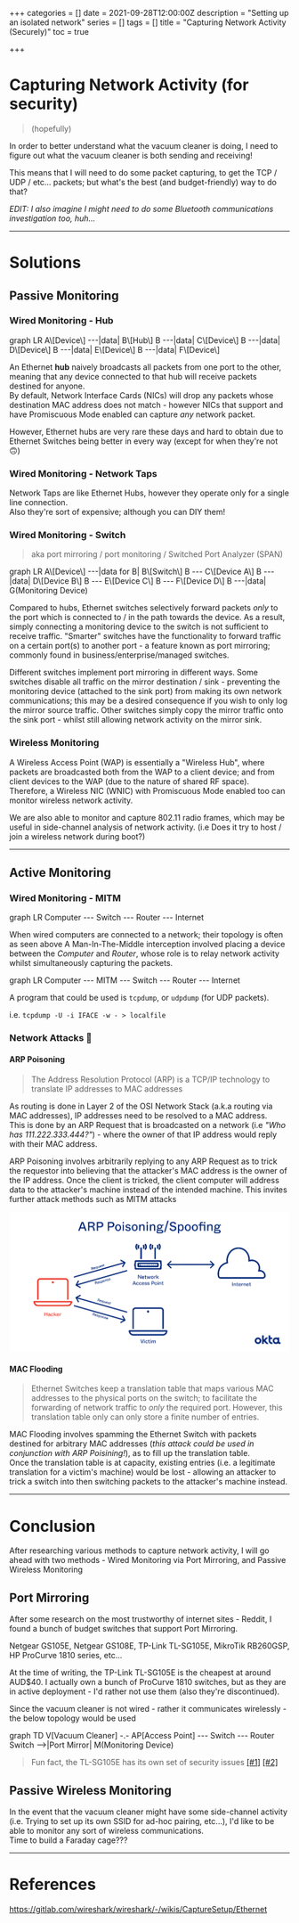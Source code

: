 +++
categories = []
date = 2021-09-28T12:00:00Z
description = "Setting up an isolated network"
series = []
tags = []
title = "Capturing Network Activity (Securely)"
toc = true

+++
# Capturing Network Activity (for security)

> (hopefully)

In order to better understand what the vacuum cleaner is doing, I need to figure out what the vacuum cleaner is both sending and receiving!

This means that I will need to do some packet capturing, to get the TCP / UDP / etc... packets; but what's the best (and budget-friendly) way to do that?

_EDIT: I also imagine I might need to do some Bluetooth communications investigation too, huh..._


---

# Solutions

## Passive Monitoring

### Wired Monitoring - Hub

<div class="mermaid">
graph LR
A\[Device\] ---|data| B\[Hub\]
B ---|data| C\[Device\]
B ---|data| D\[Device\]
B ---|data| E\[Device\]
B ---|data| F\[Device\]
</div>

An Ethernet **hub** naively broadcasts all packets from one port to the other, meaning that any device connected to that hub will receive packets destined for anyone.  
By default, Network Interface Cards (NICs) will drop any packets whose destination MAC address does not match - however NICs that support and have Promiscuous Mode enabled can capture _any_ network packet.

However, Ethernet hubs are very rare these days and hard to obtain due to Ethernet Switches being better in every way (except for when they're not 🙃)

### Wired Monitoring - Network Taps

Network Taps are like Ethernet Hubs, however they operate only for a single line connection.  
Also they're sort of expensive; although you can DIY them!

<!-- idk how to draw a network tap in mermaid -->


### Wired Monitoring - Switch

> aka port mirroring / port monitoring / Switched Port Analyzer (SPAN)

<div class="mermaid">
graph LR
A\[Device\] ---|data for B| B\[Switch\]
B --- C\[Device A\]
B ---|data| D\[Device B\]
B --- E\[Device C\]
B --- F\[Device D\]
B ---|data| G(Monitoring Device)
</div>

Compared to hubs, Ethernet switches selectively forward packets _only_ to the port which is connected to / in the path towards the device. As a result, simply connecting a monitoring device to the switch is not sufficient to receive traffic. "Smarter" switches have the functionality to forward traffic on a certain port(s) to another port - a feature known as port mirroring; commonly found in business/enterprise/managed switches.

Different switches implement port mirroring in different ways. Some switches disable all traffic on the mirror destination / sink - preventing the monitoring device (attached to the sink port) from making its own network communications; this may be a desired consequence if you wish to only log the mirror source traffic. Other switches simply copy the mirror traffic onto the sink port - whilst still allowing network activity on the mirror sink.

### Wireless Monitoring

A Wireless Access Point (WAP) is essentially a "Wireless Hub", where packets are broadcasted both from the WAP to a client device; and from client devices to the WAP (due to the nature of shared RF space).
Therefore, a Wireless NIC (WNIC) with Promiscuous Mode enabled too can monitor wireless network activity.

We are also able to monitor and capture 802.11 radio frames, which may be useful in side-channel analysis of network activity. (i.e Does it try to host / join a wireless network during boot?)

***

## Active Monitoring

### Wired Monitoring - MITM

<div class="mermaid">
graph LR
Computer --- Switch --- Router --- Internet
</div>

When wired computers are connected to a network; their topology is often as seen above
A Man-In-The-Middle interception involved placing a device between the _Computer_ and _Router_, whose role is to relay network activity whilst simultaneously capturing the packets.

<div class="mermaid">
graph LR
Computer --- MITM --- Switch --- Router --- Internet
</div>

A program that could be used is `tcpdump`, or `udpdump` (for UDP packets).  

i.e. `tcpdump -U -i IFACE -w - > localfile`

### Network Attacks 👻

#### ARP Poisoning

> The Address Resolution Protocol (ARP) is a TCP/IP technology to translate IP addresses to MAC addresses

As routing is done in Layer 2 of the OSI Network Stack (a.k.a routing via MAC addresses), IP addresses need to be resolved to a MAC address.  
This is done by an ARP Request that is broadcasted on a network (i.e _"Who has 111.222.333.444?"_) - where the owner of that IP address would reply with their MAC address.

ARP Poisoning involves arbitrarily replying to any ARP Request as to trick the requestor into believing that the attacker's MAC address is the owner of the IP address.
Once the client is tricked, the client computer will address data to the attacker's machine instead of the intended machine.
This invites further attack methods such as MITM attacks

![](/uploads/20210928-arppoisoningspoofing.png)

#### MAC Flooding

> Ethernet Switches keep a translation table that maps various MAC addresses to the physical ports on the switch; to facilitate the forwarding of network traffic to _only_ the required port. However, this translation table only can only store a finite number of entries.

MAC Flooding involves spamming the Ethernet Switch with packets destined for arbitrary MAC addresses (_this attack could be used in conjunction with ARP Poisining!_), as to fill up the translation table.  
Once the translation table is at capacity, existing entries (i.e. a legitimate translation for a victim's machine) would be lost - allowing an attacker to trick a switch into then switching packets to the attacker's machine instead.

---

# Conclusion

After researching various methods to capture network activity, I will go ahead with two methods - Wired Monitoring via Port Mirroring, and Passive Wireless Monitoring

## Port Mirroring

After some research on the most trustworthy of internet sites - Reddit, I found a bunch of budget switches that support Port Mirroring.

Netgear GS105E, Netgear GS108E, TP-Link TL-SG105E, MikroTik RB260GSP, HP ProCurve 1810 series, etc...

At the time of writing, the TP-Link TL-SG105E is the cheapest at around AUD$40.
I actually own a bunch of ProCurve 1810 switches, but as they are in active deployment - I'd rather not use them (also they're discontinued).

Since the vacuum cleaner is not wired - rather it communicates wirelessly - the below topology would be used

<div class="mermaid">
graph TD
  V[Vacuum Cleaner] -.- AP[Access Point] --- Switch --- Router
  Switch -->|Port Mirror| M(Monitoring Device)
</div>

> Fun fact, the TL-SG105E has its own set of security issues [[#1]](https://goughlui.com/2018/11/03/not-so-smart-tp-link-tl-sg105e-v3-0-5-port-gigabit-easy-smart-switch/) [[#2]](https://www.pentestpartners.com/security-blog/how-i-can-gain-control-of-your-tp-link-home-switch/)

## Passive Wireless Monitoring

In the event that the vacuum cleaner might have some side-channel activity (i.e. Trying to set up its own SSID for ad-hoc pairing, etc...), I'd like to be able to monitor any sort of wireless communications.  
Time to build a Faraday cage???

***

# References

https://gitlab.com/wireshark/wireshark/-/wikis/CaptureSetup/Ethernet